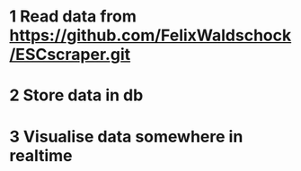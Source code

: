 # 1 Read data from https://github.com/FelixWaldschock/ESCscraper.git
# 2 Store data in db
# 3 Visualise data somewhere in realtime
